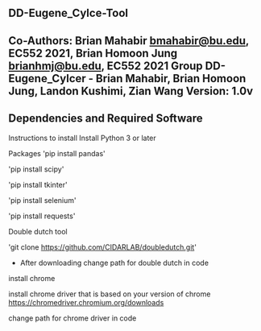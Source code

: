 ## DD-Eugene_Cylce-Tool
Co-Authors: Brian Mahabir <bmahabir@bu.edu>, EC552 2021, Brian Homoon Jung <brianhmj@bu.edu>, EC552 2021
Group DD-Eugene_Cylcer - Brian Mahabir, Brian Homoon Jung, Landon Kushimi, Zian Wang
Version: 1.0v
-----------------------------------------------------------------------------------------------------------

## Dependencies and Required Software
Instructions to install
Install Python 3 or later 

Packages
'pip install pandas'

'pip install scipy'

'pip install tkinter'

'pip install selenium'

'pip install requests'

Double dutch tool

'git clone https://github.com/CIDARLAB/doubledutch.git'

* After downloading change path for double dutch in code

install chrome

install chrome driver that is based on your version of chrome https://chromedriver.chromium.org/downloads

change path for chrome driver in code
